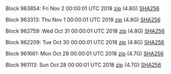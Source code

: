 Block 963854: Fri Nov  2 00:00:01 UTC 2018 [zip](https://dash-bootstrap.ams3.digitaloceanspaces.com/mainnet/2018-11-02/bootstrap.dat.zip) (4.8G) [SHA256](https://dash-bootstrap.ams3.digitaloceanspaces.com/mainnet/2018-11-02/sha256.txt)

Block 963313: Thu Nov  1 00:00:01 UTC 2018 [zip](https://dash-bootstrap.ams3.digitaloceanspaces.com/mainnet/2018-11-01/bootstrap.dat.zip) (4.8G) [SHA256](https://dash-bootstrap.ams3.digitaloceanspaces.com/mainnet/2018-11-01/sha256.txt)

Block 962759: Wed Oct 31 00:00:01 UTC 2018 [zip](https://dash-bootstrap.ams3.digitaloceanspaces.com/mainnet/2018-10-31/bootstrap.dat.zip) (4.8G) [SHA256](https://dash-bootstrap.ams3.digitaloceanspaces.com/mainnet/2018-10-31/sha256.txt)

Block 962209: Tue Oct 30 00:00:01 UTC 2018 [zip](https://dash-bootstrap.ams3.digitaloceanspaces.com/mainnet/2018-10-30/bootstrap.dat.zip) (4.8G) [SHA256](https://dash-bootstrap.ams3.digitaloceanspaces.com/mainnet/2018-10-30/sha256.txt)

Block 961661: Mon Oct 29 00:00:01 UTC 2018 [zip](https://dash-bootstrap.ams3.digitaloceanspaces.com/mainnet/2018-10-29/bootstrap.dat.zip) (4.7G) [SHA256](https://dash-bootstrap.ams3.digitaloceanspaces.com/mainnet/2018-10-29/sha256.txt)

Block 961113: Sun Oct 28 00:00:01 UTC 2018 [zip](https://dash-bootstrap.ams3.digitaloceanspaces.com/mainnet/2018-10-28/bootstrap.dat.zip) (4.7G) [SHA256](https://dash-bootstrap.ams3.digitaloceanspaces.com/mainnet/2018-10-28/sha256.txt)
